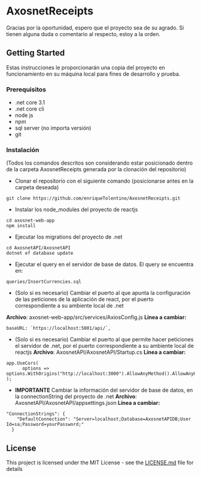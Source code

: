 # AxosnetReceipts

Gracias por la oportunidad, espero que el proyecto sea de su agrado. Si tienen alguna duda o comentario al respecto, estoy a la orden.

## Getting Started

Estas instrucciones le proporcionarán una copia del proyecto en funcionamiento en su máquina local para fines de desarrollo y prueba. 

### Prerequisitos

- .net core 3.1
- .net core cli
- node js
- npm
- sql server (no importa versión)
- git


### Instalación
(Todos los comandos descritos son considerando estar posicionado dentro de la carpeta AxosnetReceipts generada por la clonación del repositorio)

- Clonar el repositorio con el siguiente comando (posicionarse antes en la carpeta deseada)
```
git clone https://github.com/enriqueTolentino/AxosnetReceipts.git
```

- Instalar los node_modules del proyecto de reactjs
```
cd axosnet-web-app
npm install
```

- Ejecutar los migrations del proyecto de .net
```
cd AxosnetAPI/AxosnetAPI
dotnet ef database update
```

- Ejecutar el query en el servidor de base de datos. El query se encuentra en:
```
queries/InsertCurrencies.sql
```

- (Solo si es necesario) Cambiar el puerto al que apunta la configuración de las peticiones de la aplicación de react, por el puerto correspondiente a su ambiente local de .net

**Archivo**: axosnet-web-app/src/services/AxiosConfig.js
**Línea a cambiar:**
```
baseURL: `https://localhost:5001/api/`,
```

- (Solo si es necesario) Cambiar el puerto al que permite hacer peticiones el servidor de .net, por el puerto correspondiente a su ambiente local de reactjs
**Archivo**: AxosnetAPI/AxosnetAPI/Startup.cs
**Línea a cambiar:**
```
app.UseCors(
      options => options.WithOrigins("http://localhost:3000").AllowAnyMethod().AllowAnyHeader()
);
```

- **IMPORTANTE** Cambiar la información del servidor de base de datos, en la connectionString del proyecto de .net
**Archivo**: AxosnetAPI/AxosnetAPI/appsettings.json
**Línea a cambiar:**
```
"ConnectionStrings": {
    "DefaultConnection": "Server=localhost;Database=AxosnetAPIDB;User Id=sa;Password=yourPassword;"
  }
```

## License

This project is licensed under the MIT License - see the [LICENSE.md](LICENSE.md) file for details
